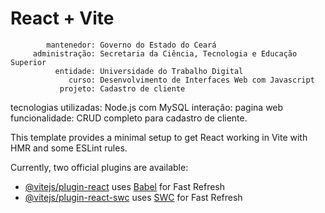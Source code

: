 # React + Vite

            mantenedor: Governo do Estado do Ceará
         administração: Secretaria da Ciência, Tecnologia e Educação Superior 
              entidade: Universidade do Trabalho Digital
                 curso: Desenvolvimento de Interfaces Web com Javascript
               projeto: Cadastro de cliente
tecnologias utilizadas: Node.js com MySQL 
             interação: pagina web
        funcionalidade: CRUD completo para cadastro de cliente.

This template provides a minimal setup to get React working in Vite with HMR and some ESLint rules.

Currently, two official plugins are available:

- [@vitejs/plugin-react](https://github.com/vitejs/vite-plugin-react/blob/main/packages/plugin-react/README.md) uses [Babel](https://babeljs.io/) for Fast Refresh
- [@vitejs/plugin-react-swc](https://github.com/vitejs/vite-plugin-react-swc) uses [SWC](https://swc.rs/) for Fast Refresh
